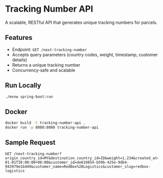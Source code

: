 # Tracking Number API

A scalable, RESTful API that generates unique tracking numbers for parcels.

## Features

- Endpoint: `GET /next-tracking-number`
- Accepts query parameters (country codes, weight, timestamp, customer details)
- Returns a unique tracking number
- Concurrency-safe and scalable

## Run Locally

```bash
./mvnw spring-boot:run
```

## Docker

```bash
docker build -t tracking-number-api .
docker run -p 8080:8080 tracking-number-api
```

## Sample Request

```http
GET /next-tracking-number?origin_country_id=MY&destination_country_id=ID&weight=1.234&created_at=2023-01-01T10:00:00+08:00&customer_id=de619854-b59b-425e-9db4-943979e1bd49&customer_name=RedBox%20Logistics&customer_slug=redbox-logistics
```
